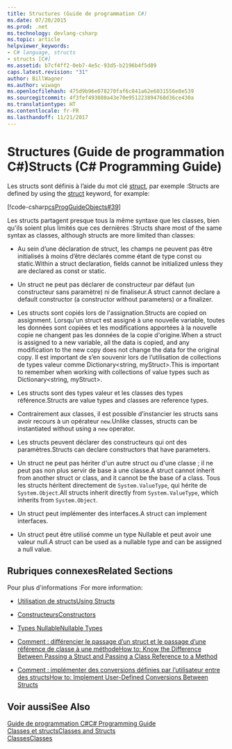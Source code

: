 ```yaml
---
title: Structures (Guide de programmation C#)
ms.date: 07/20/2015
ms.prod: .net
ms.technology: devlang-csharp
ms.topic: article
helpviewer_keywords:
- C# language, structs
- structs [C#]
ms.assetid: b7cf4ff2-0eb7-4e5c-93d5-b2196b4f5d89
caps.latest.revision: "31"
author: BillWagner
ms.author: wiwagn
ms.openlocfilehash: 475d9b96e078270faf6c841a62e6031556e8e539
ms.sourcegitcommit: 4f3fef493080a43e70e951223894768d36ce430a
ms.translationtype: HT
ms.contentlocale: fr-FR
ms.lasthandoff: 11/21/2017
---
```

# <a name="structs-c-programming-guide"></a><span data-ttu-id="28e7b-102">Structures (Guide de programmation C#)</span><span class="sxs-lookup"><span data-stu-id="28e7b-102">Structs (C# Programming Guide)</span></span>
<span data-ttu-id="28e7b-103">Les structs sont définis à l’aide du mot clé [struct](../../../csharp/language-reference/keywords/struct.md), par exemple :</span><span class="sxs-lookup"><span data-stu-id="28e7b-103">Structs are defined by using the [struct](../../../csharp/language-reference/keywords/struct.md) keyword, for example:</span></span>  
  
 [!code-csharp[csProgGuideObjects#39](../../../csharp/programming-guide/classes-and-structs/codesnippet/CSharp/structs_1.cs)]  
  
 <span data-ttu-id="28e7b-104">Les structs partagent presque tous la même syntaxe que les classes, bien qu'ils soient plus limités que ces dernières :</span><span class="sxs-lookup"><span data-stu-id="28e7b-104">Structs share most of the same syntax as classes, although structs are more limited than classes:</span></span>  
  
-   <span data-ttu-id="28e7b-105">Au sein d’une déclaration de struct, les champs ne peuvent pas être initialisés à moins d’être déclarés comme étant de type const ou static.</span><span class="sxs-lookup"><span data-stu-id="28e7b-105">Within a struct declaration, fields cannot be initialized unless they are declared as const or static.</span></span>  
  
-   <span data-ttu-id="28e7b-106">Un struct ne peut pas déclarer de constructeur par défaut (un constructeur sans paramètre) ni de finaliseur.</span><span class="sxs-lookup"><span data-stu-id="28e7b-106">A struct cannot declare a default constructor (a constructor without parameters) or a finalizer.</span></span>  
  
-   <span data-ttu-id="28e7b-107">Les structs sont copiés lors de l'assignation.</span><span class="sxs-lookup"><span data-stu-id="28e7b-107">Structs are copied on assignment.</span></span> <span data-ttu-id="28e7b-108">Lorsqu'un struct est assigné à une nouvelle variable, toutes les données sont copiées et les modifications apportées à la nouvelle copie ne changent pas les données de la copie d'origine.</span><span class="sxs-lookup"><span data-stu-id="28e7b-108">When a struct is assigned to a new variable, all the data is copied, and any modification to the new copy does not change the data for the original copy.</span></span> <span data-ttu-id="28e7b-109">Il est important de s’en souvenir lors de l’utilisation de collections de types valeur comme Dictionary\<string, myStruct>.</span><span class="sxs-lookup"><span data-stu-id="28e7b-109">This is important to remember when working with collections of value types such as Dictionary\<string, myStruct>.</span></span>  
  
-   <span data-ttu-id="28e7b-110">Les structs sont des types valeur et les classes des types référence.</span><span class="sxs-lookup"><span data-stu-id="28e7b-110">Structs are value types and classes are reference types.</span></span>  
  
-   <span data-ttu-id="28e7b-111">Contrairement aux classes, il est possible d’instancier les structs sans avoir recours à un opérateur `new`.</span><span class="sxs-lookup"><span data-stu-id="28e7b-111">Unlike classes, structs can be instantiated without using a `new` operator.</span></span>  
  
-   <span data-ttu-id="28e7b-112">Les structs peuvent déclarer des constructeurs qui ont des paramètres.</span><span class="sxs-lookup"><span data-stu-id="28e7b-112">Structs can declare constructors that have parameters.</span></span>  
  
-   <span data-ttu-id="28e7b-113">Un struct ne peut pas hériter d'un autre struct ou d'une classe ; il ne peut pas non plus servir de base à une classe.</span><span class="sxs-lookup"><span data-stu-id="28e7b-113">A struct cannot inherit from another struct or class, and it cannot be the base of a class.</span></span> <span data-ttu-id="28e7b-114">Tous les structs héritent directement de `System.ValueType`, qui hérite de `System.Object`.</span><span class="sxs-lookup"><span data-stu-id="28e7b-114">All structs inherit directly from `System.ValueType`, which inherits from `System.Object`.</span></span>  
  
-   <span data-ttu-id="28e7b-115">Un struct peut implémenter des interfaces.</span><span class="sxs-lookup"><span data-stu-id="28e7b-115">A struct can implement interfaces.</span></span>  
  
-   <span data-ttu-id="28e7b-116">Un struct peut être utilisé comme un type Nullable et peut avoir une valeur null.</span><span class="sxs-lookup"><span data-stu-id="28e7b-116">A struct can be used as a nullable type and can be assigned a null value.</span></span>  
  
## <a name="related-sections"></a><span data-ttu-id="28e7b-117">Rubriques connexes</span><span class="sxs-lookup"><span data-stu-id="28e7b-117">Related Sections</span></span>  
 <span data-ttu-id="28e7b-118">Pour plus d'informations :</span><span class="sxs-lookup"><span data-stu-id="28e7b-118">For more information:</span></span>  
  
-   [<span data-ttu-id="28e7b-119">Utilisation de structs</span><span class="sxs-lookup"><span data-stu-id="28e7b-119">Using Structs</span></span>](../../../csharp/programming-guide/classes-and-structs/using-structs.md)  
  
-   [<span data-ttu-id="28e7b-120">Constructeurs</span><span class="sxs-lookup"><span data-stu-id="28e7b-120">Constructors</span></span>](../../../csharp/programming-guide/classes-and-structs/constructors.md)  
  
-   [<span data-ttu-id="28e7b-121">Types Nullable</span><span class="sxs-lookup"><span data-stu-id="28e7b-121">Nullable Types</span></span>](../../../csharp/programming-guide/nullable-types/index.md)  
  
-   [<span data-ttu-id="28e7b-122">Comment : différencier le passage d’un struct et le passage d’une référence de classe à une méthode</span><span class="sxs-lookup"><span data-stu-id="28e7b-122">How to: Know the Difference Between Passing a Struct and Passing a Class Reference to a Method</span></span>](../../../csharp/programming-guide/classes-and-structs/how-to-know-the-difference-passing-a-struct-and-passing-a-class-to-a-method.md)  
  
-   [<span data-ttu-id="28e7b-123">Comment : implémenter des conversions définies par l’utilisateur entre des structs</span><span class="sxs-lookup"><span data-stu-id="28e7b-123">How to: Implement User-Defined Conversions Between Structs</span></span>](../../../csharp/programming-guide/statements-expressions-operators/how-to-implement-user-defined-conversions-between-structs.md)  
  
## <a name="see-also"></a><span data-ttu-id="28e7b-124">Voir aussi</span><span class="sxs-lookup"><span data-stu-id="28e7b-124">See Also</span></span>  
 [<span data-ttu-id="28e7b-125">Guide de programmation C#</span><span class="sxs-lookup"><span data-stu-id="28e7b-125">C# Programming Guide</span></span>](../../../csharp/programming-guide/index.md)  
 [<span data-ttu-id="28e7b-126">Classes et structs</span><span class="sxs-lookup"><span data-stu-id="28e7b-126">Classes and Structs</span></span>](../../../csharp/programming-guide/classes-and-structs/index.md)  
 [<span data-ttu-id="28e7b-127">Classes</span><span class="sxs-lookup"><span data-stu-id="28e7b-127">Classes</span></span>](../../../csharp/programming-guide/classes-and-structs/classes.md)
